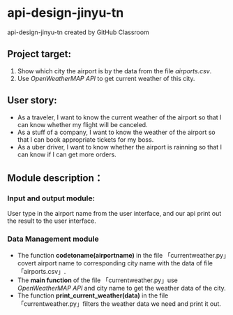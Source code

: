 # api-design-jinyu-tn
api-design-jinyu-tn created by GitHub Classroom

## Project target:
1. Show which city the airport is by the data from the file *airports.csv*.
2. Use  *OpenWeatherMAP API*  to get current weather of this city.

## User story:
* As a traveler, I want to know the current weather of the airport so that I can know whether my flight will be canceled.
* As a stuff of a company, I want to know the weather of the airport so that I can book appropriate tickets for my boss.
* As a uber driver, I want to know whether the airport is rainning so that I can know if I can get more orders.

## Module description：

### Input and output module:
User type in the airport name from the user interface, and our api print out the result to the user interface.
### Data Management module
- The function **codetoname(airportname)** in the file 「currentweather.py」covert airport name to corresponding city name with the data of file 「airports.csv」.
- The **main function** of the file 「currentweather.py」use *OpenWeatherMAP API* and city name to get the weather data of the city.
- The function **print_current_weather(data)** in the file 「currentweather.py」filters the weather data we need and print it out.
